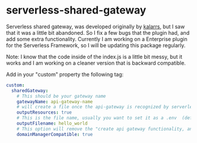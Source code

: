 # serverless-shared-gateway
Serverless shared gateway, was developed originally by [kalarrs](https://github.com/kalarrs/serverless-shared-api-gateway), but I saw that it was a little bit abandoned. So I fix a few bugs that the plugin had, and add some extra functionality. Currently I am working on a Enterprise plugin for the Serverless Framework, so I will be updating this package regularly. 

Note: I know that the code inside of the index.js is a little bit messy, but it works and I am working on a cleaner version that is backward compatible. 

Add in your "custom" property the following tag:
```yaml
custom: 
  sharedGateway:  
    # This should be your gateway name 
    gatewayName: api-gateway-name
    # will create a file once the api-gateway is recognized by serverless-framework 
    outputResources: true 
    # This is the file name, usually you want to set it as a .env  (default is .output)
    outputFilename: hello_world 
    # This option will remove the "create api gateway functionality, and will spit out the resourceId insted of overighting the gateway
    domainManagerCompatible: true
```
